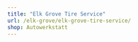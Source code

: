 ```yaml
---
title: "Elk Grove Tire Service"
url: /elk-grove/elk-grove-tire-service/
shop: Autowerkstatt
---
```

